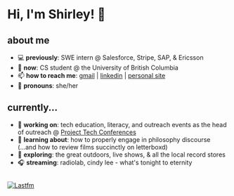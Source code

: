 # Hi, I'm Shirley! 👋 

## about me
- 💻 **previously**: SWE intern @ Salesforce, Stripe, SAP, & Ericsson
- 🤖 **now**: CS student @ the University of British Columbia
- 📫 **how to reach me**: [gmail](mailto:shirleyyzyang@gmail.com) | [linkedin](https://www.linkedin.com/in/shirleyyzyang/) | [personal site](https://shlyyzy.github.io/)
- 🤗 **pronouns**: she/her

## currently...
- 📝 **working on**: tech education, literacy, and outreach events as the head of outreach @ [Project Tech Conferences](http://projecttechconferences.com)
- 🌱 **learning about**: how to properly engage in philosophy discourse (...and how to review films succinctly on letterboxd)
- 🔭 **exploring**: the great outdoors, live shows, & all the local record stores
- 🎧 **streaming**: radiolab, cindy lee - what's tonight to eternity

<!-- 
[![Shirley's GitHub stats](https://github-readme-stats.vercel.app/api?username=shlyyzy&count_private=true)](https://github.com/anuraghazra/github-readme-stats)
[![Top Langs](https://github-readme-stats.vercel.app/api/top-langs/?username=shlyyzy&hide=CSS)](https://github.com/anuraghazra/github-readme-stats) -->
## 
[![Lastfm](https://github-readme-lastfm-stats.netlify.app/.netlify/functions/card?user=shly0077&theme=dimmed&show_scrobbles=true)](https://github-readme-lastfm-stats.netlify.app/.netlify/functions/card)

